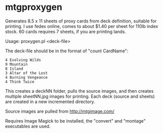 mtgproxygen
===========

Generates 8.5 x 11 sheets of proxy cards from deck definition, suitable for printing. 
I use fedex online, comes to about $1.40 per sheet for 110lb index stock.
60 cards requires 7 sheets, if you are printing lands.

Usage: proxygen.pl \<deck-file\>

The deck-file should be in the format of "count CardName":
```
4 Evolving Wilds
9 Mountain
8 Island
3 Altar of the Lost
4 Burning Vengeance
4 Think Twice
```

This creates a deckNN folder, pulls the source images, and then creates multiple sheetNN.jpg images for printing.
Each deck (source and sheets) are created in a new incremented directory.

Source images are pulled from http://mtgimage.com/

Requires Image Magick to be installed, the "convert" and "montage" executables are used. 
